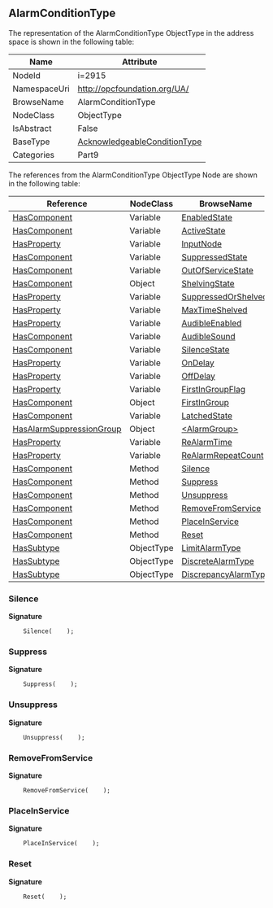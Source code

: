 <!-- objecttype -->
## AlarmConditionType
  
<!-- end of text -->
The representation of the AlarmConditionType ObjectType in the address space is shown in the following table:  

|Name|Attribute|
|---|---|
|NodeId|i=2915|
|NamespaceUri|http://opcfoundation.org/UA/|
|BrowseName|AlarmConditionType|
|NodeClass|ObjectType|
|IsAbstract|False|
|BaseType|[AcknowledgeableConditionType](../../../Part9/ObjectTypes/AcknowledgeableConditionType/readme.md)|
|Categories|Part9|

The references from the AlarmConditionType ObjectType Node are shown in the following table:  

|Reference|NodeClass|BrowseName|DataType|TypeDefinition|ModellingRule|
|---|---|---|---|---|---|
|[HasComponent](../../../Part3/ReferenceTypes/HasComponent/readme.md)|Variable|[EnabledState](#EnabledState)|[LocalizedText](../../../Part3/DataTypes/LocalizedText/readme.md)|[TwoStateVariableType](../../Part9/VariableTypes/TwoStateVariableType/readme.md)|[Mandatory](../../Objects/Mandatory/readme.md)|
|[HasComponent](../../../Part3/ReferenceTypes/HasComponent/readme.md)|Variable|[ActiveState](#ActiveState)|[LocalizedText](../../../Part3/DataTypes/LocalizedText/readme.md)|[TwoStateVariableType](../../Part9/VariableTypes/TwoStateVariableType/readme.md)|[Mandatory](../../Objects/Mandatory/readme.md)|
|[HasProperty](../../../Part3/ReferenceTypes/HasProperty/readme.md)|Variable|[InputNode](#InputNode)|[NodeId](../../../Part3/DataTypes/NodeId/readme.md)|[PropertyType](../../Part5/VariableTypes/PropertyType/readme.md)|[Mandatory](../../Objects/Mandatory/readme.md)|
|[HasComponent](../../../Part3/ReferenceTypes/HasComponent/readme.md)|Variable|[SuppressedState](#SuppressedState)|[LocalizedText](../../../Part3/DataTypes/LocalizedText/readme.md)|[TwoStateVariableType](../../Part9/VariableTypes/TwoStateVariableType/readme.md)|[Optional](../../Objects/Optional/readme.md)|
|[HasComponent](../../../Part3/ReferenceTypes/HasComponent/readme.md)|Variable|[OutOfServiceState](#OutOfServiceState)|[LocalizedText](../../../Part3/DataTypes/LocalizedText/readme.md)|[TwoStateVariableType](../../Part9/VariableTypes/TwoStateVariableType/readme.md)|[Optional](../../Objects/Optional/readme.md)|
|[HasComponent](../../../Part3/ReferenceTypes/HasComponent/readme.md)|Object|[ShelvingState](#ShelvingState)||[ShelvedStateMachineType](../../Part9/ObjectTypes/ShelvedStateMachineType/readme.md)|[Optional](../../Objects/Optional/readme.md)|
|[HasProperty](../../../Part3/ReferenceTypes/HasProperty/readme.md)|Variable|[SuppressedOrShelved](#SuppressedOrShelved)|[Boolean](../../../Part3/DataTypes/Boolean/readme.md)|[PropertyType](../../Part5/VariableTypes/PropertyType/readme.md)|[Mandatory](../../Objects/Mandatory/readme.md)|
|[HasProperty](../../../Part3/ReferenceTypes/HasProperty/readme.md)|Variable|[MaxTimeShelved](#MaxTimeShelved)|[Duration](../../../Part3/DataTypes/Duration/readme.md)|[PropertyType](../../Part5/VariableTypes/PropertyType/readme.md)|[Optional](../../Objects/Optional/readme.md)|
|[HasProperty](../../../Part3/ReferenceTypes/HasProperty/readme.md)|Variable|[AudibleEnabled](#AudibleEnabled)|[Boolean](../../../Part3/DataTypes/Boolean/readme.md)|[PropertyType](../../Part5/VariableTypes/PropertyType/readme.md)|[Optional](../../Objects/Optional/readme.md)|
|[HasComponent](../../../Part3/ReferenceTypes/HasComponent/readme.md)|Variable|[AudibleSound](#AudibleSound)|[AudioDataType](../../../Part3/DataTypes/AudioDataType/readme.md)|[AudioVariableType](../../Part5/VariableTypes/AudioVariableType/readme.md)|[Optional](../../Objects/Optional/readme.md)|
|[HasComponent](../../../Part3/ReferenceTypes/HasComponent/readme.md)|Variable|[SilenceState](#SilenceState)|[LocalizedText](../../../Part3/DataTypes/LocalizedText/readme.md)|[TwoStateVariableType](../../Part9/VariableTypes/TwoStateVariableType/readme.md)|[Optional](../../Objects/Optional/readme.md)|
|[HasProperty](../../../Part3/ReferenceTypes/HasProperty/readme.md)|Variable|[OnDelay](#OnDelay)|[Duration](../../../Part3/DataTypes/Duration/readme.md)|[PropertyType](../../Part5/VariableTypes/PropertyType/readme.md)|[Optional](../../Objects/Optional/readme.md)|
|[HasProperty](../../../Part3/ReferenceTypes/HasProperty/readme.md)|Variable|[OffDelay](#OffDelay)|[Duration](../../../Part3/DataTypes/Duration/readme.md)|[PropertyType](../../Part5/VariableTypes/PropertyType/readme.md)|[Optional](../../Objects/Optional/readme.md)|
|[HasProperty](../../../Part3/ReferenceTypes/HasProperty/readme.md)|Variable|[FirstInGroupFlag](#FirstInGroupFlag)|[Boolean](../../../Part3/DataTypes/Boolean/readme.md)|[PropertyType](../../Part5/VariableTypes/PropertyType/readme.md)|[Optional](../../Objects/Optional/readme.md)|
|[HasComponent](../../../Part3/ReferenceTypes/HasComponent/readme.md)|Object|[FirstInGroup](#FirstInGroup)||[AlarmGroupType](../../Part9/ObjectTypes/AlarmGroupType/readme.md)|[Optional](../../Objects/Optional/readme.md)|
|[HasComponent](../../../Part3/ReferenceTypes/HasComponent/readme.md)|Variable|[LatchedState](#LatchedState)|[LocalizedText](../../../Part3/DataTypes/LocalizedText/readme.md)|[TwoStateVariableType](../../Part9/VariableTypes/TwoStateVariableType/readme.md)|[Optional](../../Objects/Optional/readme.md)|
|[HasAlarmSuppressionGroup](../../../Part9/ReferenceTypes/HasAlarmSuppressionGroup/readme.md)|Object|[&lt;AlarmGroup&gt;](#&lt;AlarmGroup&gt;)||[AlarmGroupType](../../Part9/ObjectTypes/AlarmGroupType/readme.md)|[OptionalPlaceholder](../../Objects/OptionalPlaceholder/readme.md)|
|[HasProperty](../../../Part3/ReferenceTypes/HasProperty/readme.md)|Variable|[ReAlarmTime](#ReAlarmTime)|[Duration](../../../Part3/DataTypes/Duration/readme.md)|[PropertyType](../../Part5/VariableTypes/PropertyType/readme.md)|[Optional](../../Objects/Optional/readme.md)|
|[HasProperty](../../../Part3/ReferenceTypes/HasProperty/readme.md)|Variable|[ReAlarmRepeatCount](#ReAlarmRepeatCount)|[Int16](../../../Part3/DataTypes/Int16/readme.md)|[PropertyType](../../Part5/VariableTypes/PropertyType/readme.md)|[Optional](../../Objects/Optional/readme.md)|
|[HasComponent](../../../Part3/ReferenceTypes/HasComponent/readme.md)|Method|[Silence](#Silence)|||[Optional](../../Objects/Optional/readme.md)|
|[HasComponent](../../../Part3/ReferenceTypes/HasComponent/readme.md)|Method|[Suppress](#Suppress)|||[Optional](../../Objects/Optional/readme.md)|
|[HasComponent](../../../Part3/ReferenceTypes/HasComponent/readme.md)|Method|[Unsuppress](#Unsuppress)|||[Optional](../../Objects/Optional/readme.md)|
|[HasComponent](../../../Part3/ReferenceTypes/HasComponent/readme.md)|Method|[RemoveFromService](#RemoveFromService)|||[Optional](../../Objects/Optional/readme.md)|
|[HasComponent](../../../Part3/ReferenceTypes/HasComponent/readme.md)|Method|[PlaceInService](#PlaceInService)|||[Optional](../../Objects/Optional/readme.md)|
|[HasComponent](../../../Part3/ReferenceTypes/HasComponent/readme.md)|Method|[Reset](#Reset)|||[Optional](../../Objects/Optional/readme.md)|
|[HasSubtype](../../../Part3/ReferenceTypes/HasSubtype/readme.md)|ObjectType|[LimitAlarmType](#LimitAlarmType)||||
|[HasSubtype](../../../Part3/ReferenceTypes/HasSubtype/readme.md)|ObjectType|[DiscreteAlarmType](#DiscreteAlarmType)||||
|[HasSubtype](../../../Part3/ReferenceTypes/HasSubtype/readme.md)|ObjectType|[DiscrepancyAlarmType](#DiscrepancyAlarmType)||||

### <a name="Silence"></a>Silence
  
**Signature**
```
    Silence(    );
```
### <a name="Suppress"></a>Suppress
  
**Signature**
```
    Suppress(    );
```
### <a name="Unsuppress"></a>Unsuppress
  
**Signature**
```
    Unsuppress(    );
```
### <a name="RemoveFromService"></a>RemoveFromService
  
**Signature**
```
    RemoveFromService(    );
```
### <a name="PlaceInService"></a>PlaceInService
  
**Signature**
```
    PlaceInService(    );
```
### <a name="Reset"></a>Reset
  
**Signature**
```
    Reset(    );
```

